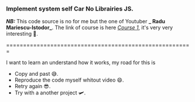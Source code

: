 ### Implement system self Car No Librairies JS.

***NB:*** This code source is no for me but the one of Youtuber **_
Radu Mariescu-Istodor_**. The link of course is here *[Course 1](https://www.youtube.com/watch?v=NkI9ia2cLhc)*, it's very very interesting 🙂.

=======================================================

I want to learn an understand how it works, my road for this is
- Copy and past 😅. 
- Reproduce the code myself whitout video 😄.
- Retry again 😎.
- Try with a another project 🛩️.

